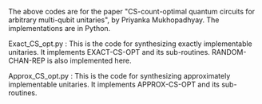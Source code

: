 The above codes are for the paper "CS-count-optimal quantum circuits for arbitrary multi-qubit unitaries", by Priyanka Mukhopadhyay. The implementations are in Python.

Exact_CS_opt.py : This is the code for synthesizing exactly implementable unitaries. It implements EXACT-CS-OPT and its sub-routines. RANDOM-CHAN-REP is also implemented here.

Approx_CS_opt.py : This is the code for synthesizing approximately implementable unitaries. It implements APPROX-CS-OPT and its sub-routines.
